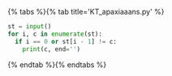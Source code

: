 {% tabs %}{% tab title='KT_apaxiaaans.py' %}

```py
st = input()
for i, c in enumerate(st):
  if i == 0 or st[i - 1] != c:
    print(c, end='')
```

{% endtab %}{% endtabs %}
